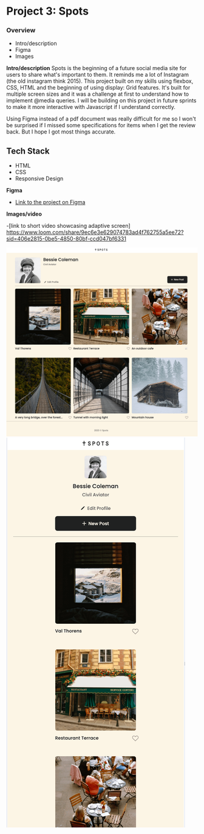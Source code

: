 # Project 3: Spots

### Overview

- Intro/description
- Figma
- Images

**Intro/description**
Spots is the beginning of a future social media site for users to share what's important to them. It reminds me a lot of Instagram (the old instagram think 2015). This project built on my skills using flexbox, CSS, HTML and the beginning of using display: Grid features. It's built for multiple screen sizes and it was a challenge at first to understand how to implement @media queries. I will be building on this project in future sprints to make it more interactive with Javascript if I understand correctly.

Using Figma instead of a pdf document was really difficult for me so I won't be surprised if I missed some specifications for items when I get the review back. But I hope I got most things accurate.

## Tech Stack

- HTML
- CSS
- Responsive Design

**Figma**

- [Link to the project on Figma](https://www.figma.com/file/BBNm2bC3lj8QQMHlnqRsga/Sprint-3-Project-%E2%80%94-Spots?type=design&node-id=2%3A60&mode=design&t=afgNFybdorZO6cQo-1)

**Images/video**

-[link to short video showcasing adaptive screen] https://www.loom.com/share/9ec6e3e629074783ad4f762755a5ee72?sid=406e2815-0be5-4850-80bf-ccd047bf6331

![desktop view](images/spots-desktop.png)
![mobile view](images/spots-mobile.png)
